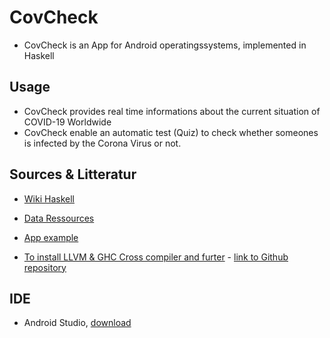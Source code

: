 # CovCheck
- CovCheck is an App for Android operatingssystems, implemented in Haskell 


## Usage
- CovCheck provides real time informations about the current situation of COVID-19 Worldwide 
- CovCheck enable an automatic test (Quiz) to check whether someones is infected by the Corona Virus or not. 

## Sources & Litteratur 
- [Wiki Haskell](https://wiki.haskell.org/Android)
- [Data Ressources](https://covid-19-apis.postman.com)
- [App example](https://covapp.charite.de)

- [To install LLVM &  GHC Cross compiler and furter](https://www.youtube.com/watch?time_continue=4&v=xTYtxfaa8ig&feature=emb_logo)
        - [link to Github repository](https://medium.com/@zw3rk/talk-building-android-apps-with-haskell-45f6de51f533)

## IDE 
- Android Studio, [download](https://developer.android.com/studio/?gclid=CjwKCAjwqpP2BRBTEiwAfpiD-y9fbiXwfbk484b1AKX78mzI7uU85BL-9H2ycPfLRDcPGvIr6g6hHBoCuP8QAvD_BwE&gclsrc=aw.ds)

